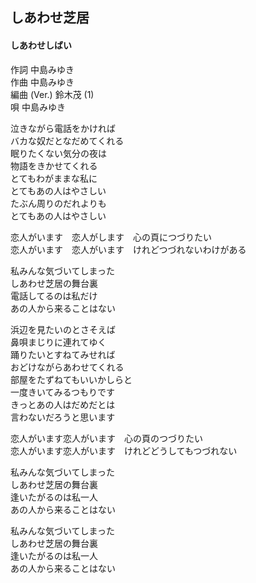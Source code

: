 ## しあわせ芝居
#### しあわせしばい

作詞     中島みゆき  
作曲     中島みゆき  
編曲 (Ver.)     鈴木茂 (1)  
唄        中島みゆき  


泣きながら電話をかければ  
バカな奴だとなだめてくれる  
眠りたくない気分の夜は  
物語をきかせてくれる  
とてもわがままな私に  
とてもあの人はやさしい  
たぶん周りのだれよりも  
とてもあの人はやさしい  
  
恋人がいます　恋人がします　心の頁につづりたい  
恋人がいます　恋人がいます　けれどつづれないわけがある  
  
私みんな気づいてしまった  
しあわせ芝居の舞台裏  
電話してるのは私だけ  
あの人から来ることはない  
  
浜辺を見たいのとさそえば  
鼻唄まじりに連れてゆく  
踊りたいとすねてみせれば  
おどけながらあわせてくれる  
部屋をたずねてもいいかしらと  
一度きいてみるつもりです  
きっとあの人はだめだとは  
言わないだろうと思います  
  
恋人がいます恋人がいます　心の頁のつづりたい  
恋人がいます恋人がいます　けれどどうしてもつづれない  
  
私みんな気づいてしまった  
しあわせ芝居の舞台裏  
逢いたがるのは私一人  
あの人から来ることはない  
  
私みんな気づいてしまった  
しあわせ芝居の舞台裏  
逢いたがるのは私一人  
あの人から来ることはない  
